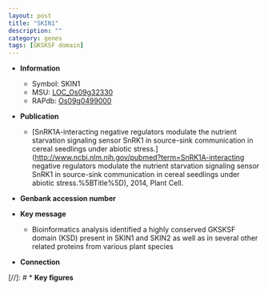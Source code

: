 ```yaml
---
layout: post
title: "SKIN1"
description: ""
category: genes
tags: [GKSKSF domain]
---
```


* **Information**  
    + Symbol: SKIN1  
    + MSU: [LOC_Os09g32330](http://rice.uga.edu/cgi-bin/ORF_infopage.cgi?orf=LOC_Os09g32330)  
    + RAPdb: [Os09g0499000](http://rapdb.dna.affrc.go.jp/viewer/gbrowse_details/irgsp1?name=Os09g0499000)  

* **Publication**  
    + [SnRK1A-interacting negative regulators modulate the nutrient starvation signaling sensor SnRK1 in source-sink communication in cereal seedlings under abiotic stress.](http://www.ncbi.nlm.nih.gov/pubmed?term=SnRK1A-interacting negative regulators modulate the nutrient starvation signaling sensor SnRK1 in source-sink communication in cereal seedlings under abiotic stress.%5BTitle%5D), 2014, Plant Cell.

* **Genbank accession number**  

* **Key message**  
    + Bioinformatics analysis identified a highly conserved GKSKSF domain (KSD) present in SKIN1 and SKIN2 as well as in several other related proteins from various plant species

* **Connection**  

[//]: # * **Key figures**  


